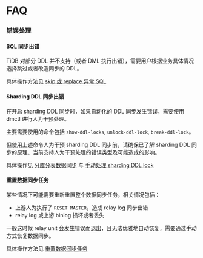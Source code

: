 FAQ
===

### 错误处理

#### SQL 同步出错

TiDB 对部分 DDL 并不支持（或者 DML 执行出错），需要用户根据业务具体情况选择跳过或者改造同步的 DDL。

具体操作方法见 [skip 或 replace 异常 SQL](./exception-handling/skip-replace-sqls.md)

#### Sharding DDL 同步出错

在开启 sharding DDL 同步时，如果自动化的 DDL 同步发生错误，需要使用 dmctl 进行人为干预处理。

主要需要使用的命令包括 `show-ddl-locks`, `unlock-ddl-lock`, `break-ddl-lock`。

但使用上述命令人为干预 sharding DDL 同步前，请确保已了解 sharding DDL 同步的原理、当前支持人为干预处理的错误类型及可能造成的影响。

具体操作见 [分库分表数据同步](./shard-table/data-synchronization.md) 与 [手动处理 sharding DDL lock](./shard-table/handle-DDL-lock.md)

#### 重置数据同步任务

某些情况下可能需要重新重置整个数据同步任务，相关情况包括：
- 上游人为执行了 `RESET MASTER`，造成 relay log 同步出错
- relay log 或上游 binlog 损坏或者丢失

一般这时候 relay unit 会发生错误而退出，且无法优雅地自动恢复，需要通过手动方式恢复数据同步。

具体操作方法见 [重置数据同步任务](./exception-handling/reset-task.md)
